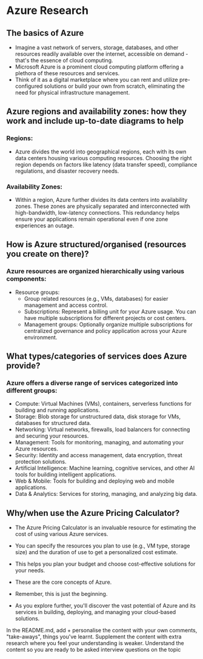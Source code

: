 # Azure Research

## The basics of Azure

- Imagine a vast network of servers, storage, databases, and other resources readily available over the internet, accessible on demand - that's the essence of cloud computing. 
- Microsoft Azure is a prominent cloud computing platform offering a plethora of these resources and services. 
- Think of it as a digital marketplace where you can rent and utilize pre-configured solutions or build your own from scratch, eliminating the need for physical infrastructure management.

## Azure regions and availability zones: how they work and include up-to-date diagrams to help

### Regions: 

- Azure divides the world into geographical regions, each with its own data centers housing various computing resources. Choosing the right region depends on factors like latency (data transfer speed), compliance regulations, and disaster recovery needs.

### Availability Zones: 

- Within a region, Azure further divides its data centers into availability zones. These zones are physically separated and interconnected with high-bandwidth, low-latency connections. This redundancy helps ensure your applications remain operational even if one zone experiences an outage.

## How is Azure structured/organised (resources you create on there)?

### Azure resources are organized hierarchically using various components:

- Resource groups: 
  - Group related resources (e.g., VMs, databases) for easier management and access control.
  - Subscriptions: Represent a billing unit for your Azure usage. You can have multiple subscriptions for different projects or cost centers.
  - Management groups: Optionally organize multiple subscriptions for centralized governance and policy application across your Azure environment.

## What types/categories of services does Azure provide?

### Azure offers a diverse range of services categorized into different groups:

- Compute: Virtual Machines (VMs), containers, serverless functions for building and running applications.
- Storage: Blob storage for unstructured data, disk storage for VMs, databases for structured data.
- Networking: Virtual networks, firewalls, load balancers for connecting and securing your resources.
- Management: Tools for monitoring, managing, and automating your Azure resources.
- Security: Identity and access management, data encryption, threat protection solutions.
- Artificial Intelligence: Machine learning, cognitive services, and other AI tools for building intelligent applications.
- Web & Mobile: Tools for building and deploying web and mobile applications.
- Data & Analytics: Services for storing, managing, and analyzing big data.

## Why/when use the Azure Pricing Calculator?

- The Azure Pricing Calculator is an invaluable resource for estimating the cost of using various Azure services. 
- You can specify the resources you plan to use (e.g., VM type, storage size) and the duration of use to get a personalized cost estimate. 
- This helps you plan your budget and choose cost-effective solutions for your needs.

- These are the core concepts of Azure. 
- Remember, this is just the beginning. 
- As you explore further, you'll discover the vast potential of Azure and its services in building, deploying, and managing your cloud-based solutions.

In the README.md, add + personalise the content with your own comments, "take-aways", things you've learnt. Supplement the content with extra research where you feel your understanding is weaker.
Understand the content so you are ready to be asked interview questions on the topic